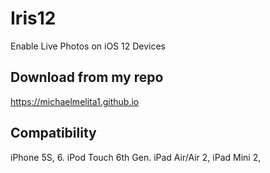 # Iris12
Enable Live Photos on iOS 12 Devices

## Download from my repo

https://michaelmelita1.github.io

## Compatibility

iPhone 5S, 6. iPod Touch 6th Gen. iPad Air/Air 2, iPad Mini 2,
